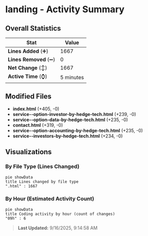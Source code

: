 # landing - Activity Summary 

## Overall Statistics

| Stat                   | Value                                                             |
| ---------------------- | ----------------------------------------------------------------- |
| **Lines Added** (➕)   | 1667                                          |
| **Lines Removed** (➖) | 0                                        |
| **Net Change** (↕)    | 1667                |
| **Active Time** (⌚)   | 5 minutes |


## Modified Files
- **index.html** (+405, -0)
- **service--option-investor-by-hedge-tech.html** (+239, -0)
- **service--option-data-by-hedge-tech.html** (+235, -0)
- **contact.html** (+319, -0)
- **service--option-accounting-by-hedge-tech.html** (+235, -0)
- **service--investors-by-hedge-tech.html** (+234, -0)

## Visualizations

### By File Type (Lines Changed)

```mermaid
pie showData
title Lines changed by file type
".html" : 1667
```

### By Hour (Estimated Activity Count)

```mermaid
pie showData
title Coding activity by hour (count of changes)
"09h" : 6
```


> **Last Updated:** 9/16/2025, 9:14:58 AM